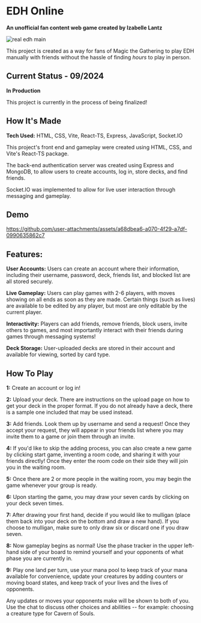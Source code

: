 # EDH Online

**An unofficial fan content web game created by Izabelle Lantz**

![real edh main](https://github.com/user-attachments/assets/2ad07efe-7f00-4392-a6c9-d48a022652f1)

This project is created as a way for fans of Magic the Gathering to play EDH manually with friends without the hassle of finding *hours* to play in person.

## Current Status - 09/2024
**In Production**

This project is currently in the process of being finalized!

## How It's Made
**Tech Used:** HTML, CSS, Vite, React-TS, Express, JavaScript, Socket.IO

This project's front end and gameplay were created using HTML, CSS, and Vite's React-TS package. 

The back-end authentication server was created using Express and MongoDB, to allow users to create accounts, log in, store decks, and find friends.

Socket.IO was implemented to allow for live user interaction through messaging and gameplay.

## Demo

https://github.com/user-attachments/assets/a68dbea6-a070-4f29-a7df-0990635862c7

## Features:
**User Accounts:** Users can create an account where their information, including their username, password, deck, friends list, and blocked list are all stored securely.

**Live Gameplay:** Users can play games with 2-6 players, with moves showing on all ends as soon as they are made. Certain things (such as lives) are available to be edited by any player, but most are only editable by the current player.

**Interactivity:** Players can add friends, remove friends, block users, invite others to games, and most importantly interact with their friends during games through messaging systems!

**Deck Storage:** User-uploaded decks are stored in their account and available for viewing, sorted by card type.

## How To Play
**1:** Create an account or log in!

**2:** Upload your deck. There are instructions on the upload page on how to get your deck in the proper format. If you do not already have a deck, there is a sample one included that may be used instead.

**3:** Add friends. Look them up by username and send a request! Once they accept your request, they will appear in your friends list where you may invite them to a game or join them through an invite.

**4:** If you'd like to skip the adding process, you can also create a new game by clicking start game, inventing a room code, and sharing it with your friends directly! Once they enter the room code on their side they will join you in the waiting room.

**5:** Once there are 2 or more people in the waiting room, you may begin the game whenever your group is ready.

**6:** Upon starting the game, you may draw your seven cards by clicking on your deck seven times.

**7:** After drawing your first hand, decide if you would like to mulligan (place them back into your deck on the bottom and draw a new hand). If you choose to mulligan, make sure to only draw six or discard one if you draw seven.

**8:** Now gameplay begins as normal! Use the phase tracker in the upper left-hand side of your board to remind yourself and your opponents of what phase you are currently in.

**9:** Play one land per turn, use your mana pool to keep track of your mana available for convenience, update your creatures by adding counters or moving board states, and keep track of your lives and the lives of opponents.

Any updates or moves your opponents make will be shown to both of you. Use the chat to discuss other choices and abilities -- for example: choosing a creature type for Cavern of Souls.
